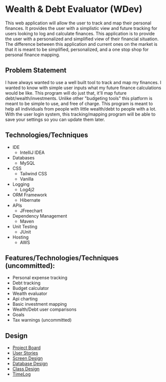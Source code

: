 # Wealth & Debt Evaluator (WDev)

This web application will allow the user to track and map their personal finances. It provides the user with a simplistic view and future tracking for users looking to log and calculate finances. This application is to provide the user with a personalized and simplified view of their financial situation. The difference between this application and current ones on the market is that it is meant to be simplified, personalized, and a one stop shop for personal finance mapping.

## Problem Statement
I have always wanted to use a well built tool to track and map my finances. I wanted to know with simple user inputs what my future finance calculations would be like. This program will do just that, it'll map future debt/wealth/investments. Unlike other "budgeting tools" this platform is meant to be simple to use, and free of charge. This program is meant to help all individuals from people with little wealth/debt to people with a lot. With the user login system, this tracking/mapping program will be able to save your settings so you can update them later.

## Technologies/Techniques
* IDE
	* IntelliJ IDEA
* Databases
	* MySQL
* CSS
	* Tailwind CSS
	* Vanilla
* Logging
	* Log4j2
* ORM Framework
	* Hibernate
* APIs
	* JFreechart
* Dependency Management
	* Maven
* Unit Testing
	* JUnit
* Hosting
	* AWS
	
## Features/Technologies/Techniques (uncommitted):
* Personal expense tracking
* Debt tracking
* Budget calculator
* Wealth evaluator
* Api charting
* Basic investment mapping
* Wealth/Debt user comparisons
* Goals
* Tax warnings (uncommitted)

## Design
* [Project Board](https://trello.com/b/SI20YppP/wealth-debt-evaluator-wdev)
* [User Stories](/userStories.md)
* [Screen Design](/screenDesign.md)
* [Database Design](/DatabaseDesign)
* [Class Design](/)
* [TimeLog](/timeLog.md)
